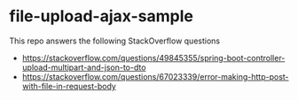 # file-upload-ajax-sample

This repo answers the following StackOverflow questions

- https://stackoverflow.com/questions/49845355/spring-boot-controller-upload-multipart-and-json-to-dto
- https://stackoverflow.com/questions/67023339/error-making-http-post-with-file-in-request-body
